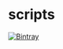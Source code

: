 # scripts

[ ![Bintray](https://api.bintray.com/packages/itamarb/maven/include/images/download.svg) ](https://bintray.com/itamarb/maven/include/_latestVersion)

